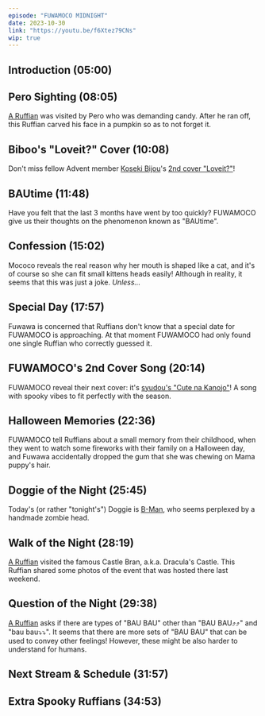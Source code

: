 ```yaml
---
episode: "FUWAMOCO MIDNIGHT"
date: 2023-10-30
link: "https://youtu.be/f6Xtez79CNs"
wip: true
---
```


## Introduction (05:00)

## Pero Sighting (08:05)

[A Ruffian](https://twitter.com/TdesuJ/status/1717024018371432637) was visited by Pero who was demanding candy. After he ran off, this Ruffian carved his face in a pumpkin so as to not forget it.

## Biboo's "Loveit?" Cover (10:08)

Don't miss fellow Advent member [Koseki Bijou](https://www.youtube.com/@KosekiBijou)'s [2nd cover "Loveit?"](https://youtu.be/NfhJK602XdE)!

## BAUtime (11:48)

Have you felt that the last 3 months have went by too quickly? FUWAMOCO give us their thoughts on the phenomenon known as "BAUtime".

## Confession (15:02)

Mococo reveals the real reason why her mouth is shaped like a cat, and it's of course so she can fit small kittens heads easily! Although in reality, it seems that this was just a joke. *Unless…*

## Special Day (17:57)

Fuwawa is concerned that Ruffians don't know that a special date for FUWAMOCO is approaching. At that moment FUWAMOCO had only found one single Ruffian who correctly guessed it.

## FUWAMOCO's 2nd Cover Song (20:14)

FUWAMOCO reveal their next cover: it's [syudou's "Cute na Kanojo"](https://youtu.be/XYmZUh_YAq0)! A song with spooky vibes to fit perfectly with the season.

## Halloween Memories (22:36)

FUWAMOCO tell Ruffians about a small memory from their childhood, when they went to watch some fireworks with their family on a Halloween day, and Fuwawa accidentally dropped the gum that she was chewing on Mama puppy's hair.

## Doggie of the Night (25:45)

Today's (or rather "tonight's") Doggie is [B-Man](https://twitter.com/hololulz/status/1709663409103401263), who seems perplexed by a handmade zombie head.

## Walk of the Night (28:19)

[A Ruffian](https://twitter.com/katxts/status/1718664352444698747) visited the famous Castle Bran, a.k.a. Dracula's Castle. This Ruffian shared some photos of the event that was hosted there last weekend.

## Question of the Night (29:38)

[A Ruffian](https://twitter.com/Blazecake20/status/1706887023783563752) asks if there are types of "BAU BAU" other than "BAU BAU⤴︎⤴︎" and "bau bau⤵︎⤵︎". It seems that there are more sets of "BAU BAU" that can be used to convey other feelings! However, these might be also harder to understand for humans.

## Next Stream & Schedule (31:57)

## Extra Spooky Ruffians (34:53)
